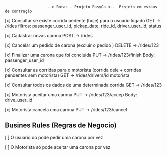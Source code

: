                        --> Rotas - Projeto EasyCa <--  Projeto em estaus de contrução

[x] Consultar se existe corrida pedente (hoje) para o usuario logado
GET -> /rides
filtros: passenger_user_id, pickap_date, ride_id, driver_user_id, status

[x] Cadastrar novas carona
POST -> /rides

[x] Cancelar um pedido de carona (excluir o pedido )
DELETE -> /rides/123

[x] Finalizar uma carona que foi concluida
PUT -> /rides/123/finish
Body: passenger_user_id

[x] Consultar as corridas para o motorista (corrida dele + corridas pendentes sem motorista)
GET -> /rides/drivers/id motorista

[x] Consultar todos os dados de uma determinada corrida
GET -> /rides/123

[x] Motorista aceitar uma carona
PUT -> /rides/123/accep
Body: drive_user_id

[x] Motorista cancela uma carona
PUT -> /rides/123/cancel

## Busines Rules (Regras de Negocio)

[ ] O usuario do pode pedir uma carona por vez

[ ] O Motorista só pode aceitar uma carona por vez
